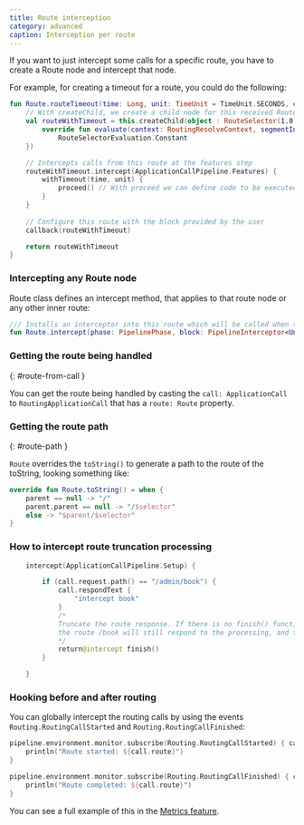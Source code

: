 ```yaml
---
title: Route interception
category: advanced
caption: Interception per route
---
```


If you want to just intercept some calls for a specific route, you have to create a Route node and intercept that node.

For example, for creating a timeout for a route, you could do the following:

```kotlin
fun Route.routeTimeout(time: Long, unit: TimeUnit = TimeUnit.SECONDS, callback: Route.() -> Unit): Route {
    // With createChild, we create a child node for this received Route  
    val routeWithTimeout = this.createChild(object : RouteSelector(1.0) {
        override fun evaluate(context: RoutingResolveContext, segmentIndex: Int): RouteSelectorEvaluation =
            RouteSelectorEvaluation.Constant
    })

    // Intercepts calls from this route at the features step
    routeWithTimeout.intercept(ApplicationCallPipeline.Features) {
        withTimeout(time, unit) {
            proceed() // With proceed we can define code to be executed before and after the call
        }
    }
    
    // Configure this route with the block provided by the user
    callback(routeWithTimeout)

    return routeWithTimeout
}
```

### Intercepting any Route node

Route class defines an intercept method, that applies to that route node or any other inner route:

```kotlin
/// Installs an interceptor into this route which will be called when this or a child route is selected for a call
fun Route.intercept(phase: PipelinePhase, block: PipelineInterceptor<Unit, ApplicationCall>)
```

### Getting the route being handled
{: #route-from-call }

You can get the route being handled by casting the `call: ApplicationCall` to `RoutingApplicationCall` that 
has a `route: Route` property.

### Getting the route path
{: #route-path }

`Route` overrides the `toString()` to generate a path to the route of the toString, looking something like:

```kotlin
override fun Route.toString() = when {
    parent == null -> "/"
    parent.parent == null -> "/$selector"
    else -> "$parent/$selector"
}
```

### How to intercept route truncation processing
```kotlin
    intercept(ApplicationCallPipeline.Setup) {

        if (call.request.path() == "/admin/book") {
            call.respondText {
                "intercept book"
            }
            /*
            Truncate the route response. If there is no finish() function,
            the route /book will still respond to the processing, and the pipeline will be unwritable.
            */
            return@intercept finish()
        } 

    }
```

### Hooking before and after routing 

You can globally intercept the routing calls by using the events `Routing.RoutingCallStarted` and `Routing.RoutingCallFinished`:

```kotlin
pipeline.environment.monitor.subscribe(Routing.RoutingCallStarted) { call: RoutingApplicationCall ->
    println("Route started: ${call.route}")
}

pipeline.environment.monitor.subscribe(Routing.RoutingCallFinished) { call: RoutingApplicationCall ->
    println("Route completed: ${call.route}")
}
```

You can see a full example of this in the [Metrics feature](https://github.com/ktorio/ktor/blob/master/ktor-features/ktor-metrics/src/io/ktor/metrics/Metrics.kt).

